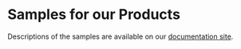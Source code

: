# Samples for our Products

Descriptions of the samples are available on our [documentation site](https://docs.duendesoftware.com/identityserver/samples/).
